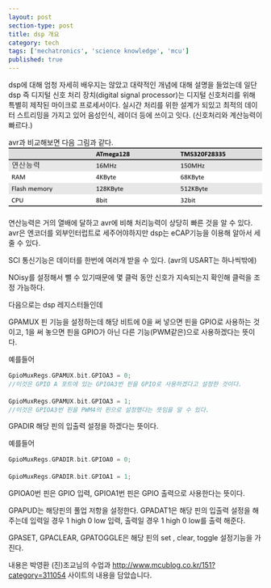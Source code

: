 ```yaml
---
layout: post
section-type: post
title: dsp 개요
category: tech
tags: ['mechatronics', 'science knowledge', 'mcu']
published: true
---
```


dsp에 대해 엄청 자세히 배우지는 않았고 대략적인 개념에 대해 설명을 들었는데 일단 dsp 즉 디지털 신호 처리 장치(digital signal processor)는 디지털 신호처리를 위해 특별히 제작된 마이크로 프로세서이다. 실시간 처리를 위한 설계가 되있고 최적의 데이터 스트리밍을 가지고 있어 음성인식, 레이더 등에 쓰이고 잇다. (신호처리와 계산능력이 빠르다.)

avr과 비교해보면 다음 그림과 같다.
<img src="/img/mechatronics/dsp비교.png" alt="">

연산능력은 거의 열배에 달하고 avr에 비해 처리능력이 상당히 빠른 것을 알 수 있다.
avr은 엔코더를 외부인터럽트로 세주어야하지만 dsp는 eCAP기능을 이용해 알아서 세줄 수 있다.

SCI 통신기능은 데이터를 한번에 여러개 받을 수 있다. (avr의 USART는 하나씩밖에)

NOisy를 설정해서 뺄 수 있기때문에 몇 클럭 동안 신호가 지속되는지 확인해 클럭을 조정 가능하다.

다음으로는 dsp 레지스터들인데

GPAMUX 핀 기능을 설정하는데 해당 비트에 0을 써 넣으면 핀을 GPIO로 사용하는 것이고, 1을 써 놓으면 핀을 GPIO가 아닌 다른 기능(PWM같은)으로 사용하겠다는 뜻이다.

예를들어
```c
GpioMuxRegs.GPAMUX.bit.GPIOA3 = 0;
//이것은 GPIO A 포트에 있는 GPIOA3번 핀을 GPIO로 사용하겠다고 설정한 것이다.

GpioMuxRegs.GPAMUX.bit.GPIOA3 = 1;
//이것은 GPIOA3번 핀을 PWM4의 핀으로 설정했다는 뜻임을 알 수 있다.
```
GPADIR 해당 핀의 입출력 설정을 하겠다는 뜻이다.

예를들어
```c
GpioMuxRegs.GPADIR.bit.GPIOA0 = 0;

GpioMuxRegs.GPADIR.bit.GPIOA1 = 1;
```
GPIOA0번 핀은 GPIO 입력, GPIOA1번 핀은 GPIO 출력으로 사용한다는 뜻이다.

GPAPUD는 해당핀의 풀업 저항을 설정한다.
GPADAT1은 해당 핀의 입출력 설정을 해주는데 입력일 경우 1 high 0 low 입력, 출력일 경우 1 high 0 low를 출력 해준다.

GPASET, GPACLEAR, GPATOGGLE은 해당 핀의 set , clear, toggle 설정기능을 가진다.

내용은 박영환 (진)조교님의 수업과 http://www.mcublog.co.kr/151?category=311054 사이트의 내용을 담았습니다. 